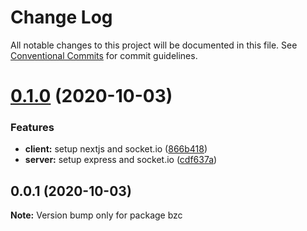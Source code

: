 # Change Log

All notable changes to this project will be documented in this file.
See [Conventional Commits](https://conventionalcommits.org) for commit guidelines.

# [0.1.0](https://github.com/benbousquet/bzc/compare/v0.0.1...v0.1.0) (2020-10-03)


### Features

* **client:** setup nextjs and socket.io ([866b418](https://github.com/benbousquet/bzc/commit/866b418b2bc1209df574d081c23f939f5dc1d3ee))
* **server:** setup express and socket.io ([cdf637a](https://github.com/benbousquet/bzc/commit/cdf637a6f01cde669b0bd3c27ac1e9c565455b43))





## 0.0.1 (2020-10-03)

**Note:** Version bump only for package bzc
